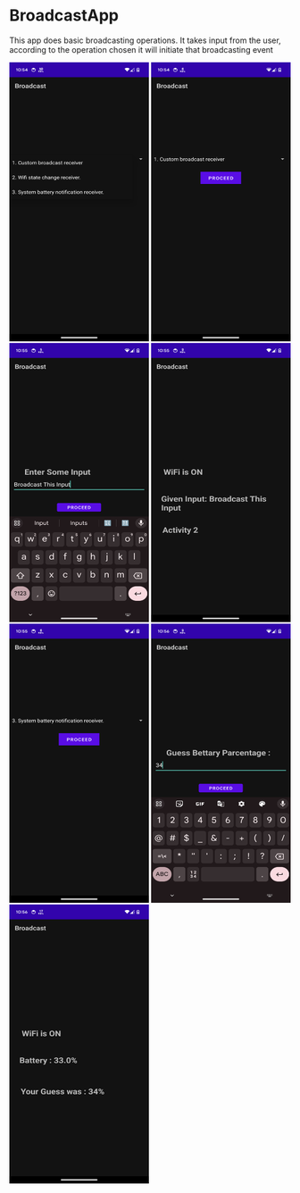 # BroadcastApp
This app does basic broadcasting operations.
It takes input from the user, according to the operation chosen it will initiate that broadcasting event


<img src="images/ss1.png" width=250 height=500> <img src="images/ss2.png" width=250 height=500> <img src="images/ss3.png" width=250 height=500>
<img src="images/ss4.png" width=250 height=500> <img src="images/ss5.png" width=250 height=500> <img src="images/ss6.png" width=250 height=500>
<img src="images/ss7.png" width=250 height=500>
